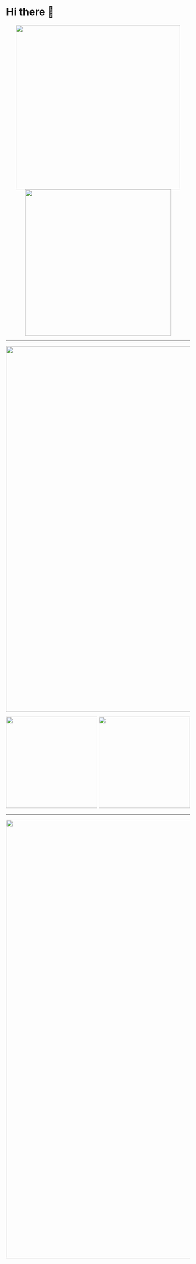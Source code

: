 # Hi there 👋


<div align="center">
<p>
 <img alt="" width="450px"  src="https://github-readme-stats.vercel.app/api?username=tmcoco0228si&show_icons=true&theme=radical"/>
 <img alt="" width="400px"  src="https://github-readme-stats.vercel.app/api/top-langs/?username=tmcoco0228si&layout=compact&theme=dracula"/>
</p>
 </div>

<hr />
<p>
 <img alt="" width="1000px" src="https://github-profile-trophy.vercel.app/?username=tmcoco0228si&theme=onedark"/>
</p>

<div align="center">
   <p>
    <img alt="" width="250px" src="http://github-profile-summary-cards.vercel.app/api/cards/most-commit-language?username=tmcoco0228si&theme=2077"/>
    <img alt="" width="250px" src="http://github-profile-summary-cards.vercel.app/api/cards/repos-per-language?username=tmcoco0228si&theme=2077"/>
   </p>
 </div>
 
 <hr />
<div align="center">
<img alt="" width="1200px" src="http://github-profile-summary-cards.vercel.app/api/cards/profile-details?username=tmcoco0228si&theme=2077" />
</div>



<!--
**tmcoco0228si/tmcoco0228si** is a ✨ _special_ ✨ repository because its `README.md` (this file) appears on your GitHub profile.

Here are some ideas to get you started:

-->
